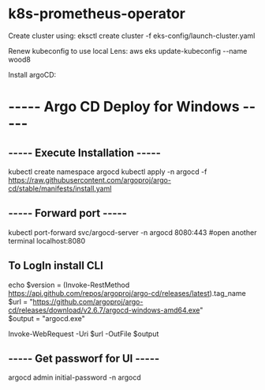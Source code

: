 # k8s-prometheus-operator

Create cluster using:
eksctl create cluster -f eks-config/launch-cluster.yaml

Renew kubeconfig to use local Lens:
aws eks update-kubeconfig --name wood8

Install argoCD:

----- Argo CD Deploy for Windows -----
==================================

----- Execute Installation -----
----------------------
kubectl create namespace argocd
kubectl apply -n argocd -f https://raw.githubusercontent.com/argoproj/argo-cd/stable/manifests/install.yaml

----- Forward port  -----
----------------------
kubectl port-forward svc/argocd-server -n argocd 8080:443
#open another terminal
localhost:8080

To LogIn install CLI
----------------------
echo $version = (Invoke-RestMethod https://api.github.com/repos/argoproj/argo-cd/releases/latest).tag_name  
$url = "https://github.com/argoproj/argo-cd/releases/download/v2.6.7/argocd-windows-amd64.exe"  
$output = "argocd.exe"  

Invoke-WebRequest -Uri $url -OutFile $output

----- Get passworf for UI -----
----------------------
argocd admin initial-password -n argocd
